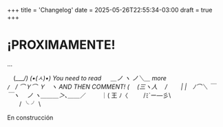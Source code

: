+++
title = 'Changelog'
date = 2025-05-26T22:55:34-03:00
draft = true
+++

# ¡PROXIMAMENTE!

...

⠀    (\____/) 
     (•(ㅅ)•)      You need to read 
　 ＿ノ ヽ ノ＼＿         more      
`/　`/ ⌒Ｙ⌒ Ｙ　ヽ  AND THEN COMMENT!
( 　(三ヽ人　 /　　 | 
|　ﾉ⌒＼ ￣￣ヽ　 ノ
ヽ＿＿＿＞､＿＿_／
　　 ｜( 王 ﾉ〈 
　　 /ﾐ`ー―彡\ \
　　/  ╰    ╯   \


En construcción
